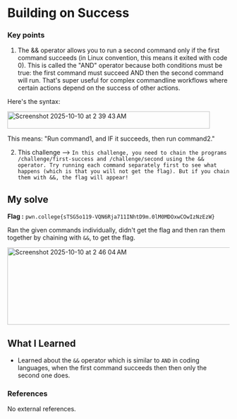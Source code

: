 # Building on Success
### Key points
1. The && operator allows you to run a second command only if the first command succeeds (in Linux convention, this means it exited with code 0). This is called the "AND" operator because both conditions must be true: the first command must succeed AND then the second command will run. That's super useful for complex commandline workflows where certain actions depend on the success of other actions.

Here's the syntax:

<img width="459" height="39" alt="Screenshot 2025-10-10 at 2 39 43 AM" src="https://github.com/user-attachments/assets/bb4ae85e-7aa7-483a-8679-81ded1152ecc" />

This means: "Run command1, and IF it succeeds, then run command2."

2. This challenge --> `In this challenge, you need to chain the programs /challenge/first-success and /challenge/second using the && operator. Try running each command separately first to see what happens (which is that you will not get the flag). But if you chain them with &&, the flag will appear!`

## My solve
**Flag :** `pwn.college{sTSG5o119-VQN6Rja711INhtD9m.0lM0MDOxwCOwIzNzEzW}`

Ran the given commands individually, didn't get the flag and then ran them together by chaining with `&&`, to get the flag.

<img width="622" height="175" alt="Screenshot 2025-10-10 at 2 46 04 AM" src="https://github.com/user-attachments/assets/53d41032-adea-45cd-9ff9-1b6cbda14710" />

## What I Learned
- Learned about the `&&` operator which is similar to `AND` in coding languages, when the first command succeeds then then only the second one does.

### References
No external references.
